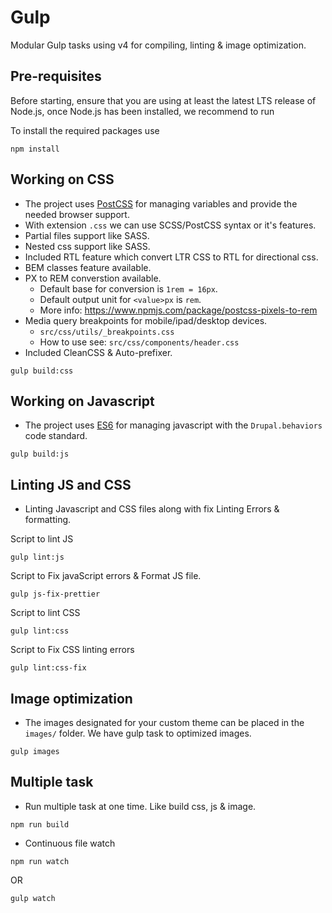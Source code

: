 # Gulp
Modular Gulp tasks using v4 for compiling, linting & image optimization.

## Pre-requisites
Before starting, ensure that you are using at least the latest LTS release of
Node.js, once Node.js has been installed, we recommend to run

To install the required packages use
```
npm install
```

## Working on CSS
  - The project uses [PostCSS](https://postcss.org/) for managing variables and
provide the needed browser support.
  - With extension `.css` we can use SCSS/PostCSS syntax or it's features.
  - Partial files support like SASS.
  - Nested css support like SASS.
  - Included RTL feature which convert LTR CSS to RTL for directional css.
  - BEM classes feature available.
  - PX to REM converstion available.
    - Default base for conversion is `1rem = 16px`.
    - Default output unit for `<value>px` is `rem`.
    - More info: https://www.npmjs.com/package/postcss-pixels-to-rem
  - Media query breakpoints for mobile/ipad/desktop devices.
    - `src/css/utils/_breakpoints.css`
    - How to use see: `src/css/components/header.css`
  - Included CleanCSS & Auto-prefixer.
  ```
  gulp build:css
  ```

## Working on Javascript
  -  The project uses [ES6](https://es6.io/) for managing javascript with the `Drupal.behaviors` code standard.
  ```
  gulp build:js
  ```

## Linting JS and CSS
  - Linting Javascript and CSS files along with fix Linting Errors & formatting.
  
  Script to lint JS
  ```
  gulp lint:js
  ```
  Script to Fix javaScript errors & Format JS file.
  ```
  gulp js-fix-prettier
  ```
  Script to lint CSS
  ```
  gulp lint:css
  ```
  Script to Fix CSS linting errors
  ```
  gulp lint:css-fix
  ```

## Image optimization
  - The images designated for your custom theme can be placed in the `images/` folder. We have gulp task to optimized images.
  ```
  gulp images
  ```

## Multiple task
  - Run multiple task at one time. Like build css, js & image.
  ```
  npm run build
  ```
  - Continuous file watch
  ```
  npm run watch
  ```
  OR
  ```
  gulp watch
  ```
